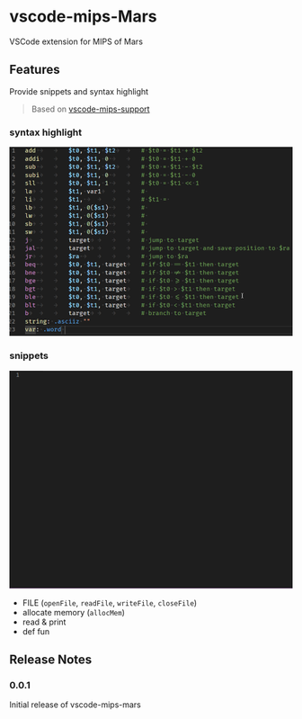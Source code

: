 # vscode-mips-Mars

VSCode extension for MIPS of Mars

## Features

Provide snippets and syntax highlight

> Based on [vscode-mips-support](https://github.com/kdarkhan/vscode-mips-support)

### syntax highlight

![syntax highligh](https://raw.githubusercontent.com/duskmoon314/vscode-mips-mars/master/assets/syntaxesHighlight.png)

### snippets

![snippets](https://raw.githubusercontent.com/duskmoon314/vscode-mips-mars/master/assets/def.gif)

- FILE (`openFile`, `readFile`, `writeFile`, `closeFile`)
- allocate memory (`allocMem`)
- read & print
- def fun

## Release Notes

### 0.0.1

Initial release of vscode-mips-mars
